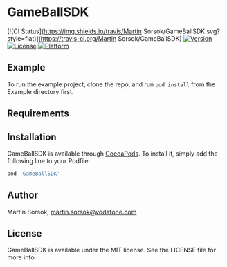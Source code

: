 # GameBallSDK

[![CI Status](https://img.shields.io/travis/Martin Sorsok/GameBallSDK.svg?style=flat)](https://travis-ci.org/Martin Sorsok/GameBallSDK)
[![Version](https://img.shields.io/cocoapods/v/GameBallSDK.svg?style=flat)](https://cocoapods.org/pods/GameBallSDK)
[![License](https://img.shields.io/cocoapods/l/GameBallSDK.svg?style=flat)](https://cocoapods.org/pods/GameBallSDK)
[![Platform](https://img.shields.io/cocoapods/p/GameBallSDK.svg?style=flat)](https://cocoapods.org/pods/GameBallSDK)

## Example

To run the example project, clone the repo, and run `pod install` from the Example directory first.

## Requirements

## Installation

GameBallSDK is available through [CocoaPods](https://cocoapods.org). To install
it, simply add the following line to your Podfile:

```ruby
pod 'GameBallSDK'
```

## Author

Martin Sorsok, martin.sorsok@vodafone.com

## License

GameBallSDK is available under the MIT license. See the LICENSE file for more info.
